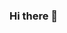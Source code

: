 ### Hi there 👋

<!--
Welcome! My name is Michael- I am a ✨ Developer ✨

A little more about me…
const michael = {
            pronouns: "He" | "Him",
            tech: ["Python", "SQLite", "Django", "Javascript", "CSS", "HTML", "Bootstrap"],
            askMeAbout: ["web dev", "music", "Soccer"],
            },
            currentProject: "I am developing my personal website/blog",
        };

-->
